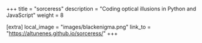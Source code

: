 +++
title = "sorceress"
description = "Coding optical illusions in Python and JavaScript"
weight = 8

[extra]
local_image = "images/blackenigma.png"
link_to = "https://altunenes.github.io/sorceress/"
+++

